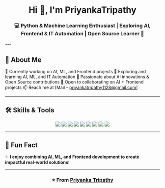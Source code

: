 <h1 align="center">Hi 👋, I'm PriyankaTripathy</h1>
<h3 align="center">💻 Python & Machine Learning Enthusiast | Exploring AI, Frontend & IT Automation | Open Source Learner 🚀</h3>
---

## 🚀 About Me
🔭 Currently working on AI, ML, and Frontend projects
🌱 Exploring and learning AI, ML, and IT Automation
🐧 Passionate about AI innovations & Open Source contributions
👯 Open to collaborating on AI + Frontend projects
📫 Reach me at [Mail - priyankatripathy1128@gmail.com]


---

## 🛠️ Skills & Tools
<p align="center">
  <img src="https://img.shields.io/badge/Python-3776AB?style=for-the-badge&logo=python&logoColor=white"/>
  <img src="https://img.shields.io/badge/AI-FF6F00?style=for-the-badge&logo=openai&logoColor=white"/>
  <img src="https://img.shields.io/badge/Machine%20Learning-102230?style=for-the-badge&logo=tensorflow&logoColor=orange"/>
  <img src="https://img.shields.io/badge/Automation-4CAF50?style=for-the-badge&logo=ansible&logoColor=white"/>
  <img src="https://img.shields.io/badge/Linux-FCC624?style=for-the-badge&logo=linux&logoColor=black"/>
  <img src="https://img.shields.io/badge/Django-092E20?style=for-the-badge&logo=django&logoColor=white"/>
  <img src="https://img.shields.io/badge/Flask-000000?style=for-the-badge&logo=flask&logoColor=white"/>
  <img src="https://img.shields.io/badge/Git-F05032?style=for-the-badge&logo=git&logoColor=white"/>
  <img src="https://img.shields.io/badge/Docker-2496ED?style=for-the-badge&logo=docker&logoColor=white"/>
</p>

---

## 🌟 Fun Fact
✨ **I enjoy combining AI, ML, and Frontend development to create impactful real-world solutions**!

---

<h3 align="center">⭐️ From <a href="https://github.com/Ayush-kumar4">Priyanka Tripathy</a></h3>
